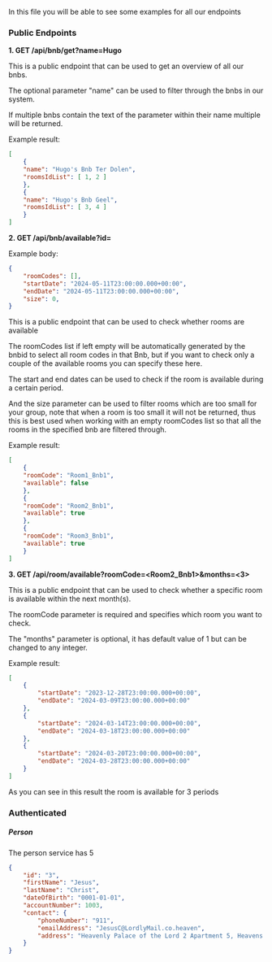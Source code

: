 In this file you will be able to see some examples for all our endpoints

### Public Endpoints

**1. GET /api/bnb/get?name=Hugo**

This is a public endpoint that can be used to get an overview of all our bnbs. 

The optional parameter "name" can be used to filter through the bnbs in our system.

If multiple bnbs contain the text of the parameter within their name multiple will be returned.

Example result:

```json
[
    {
    "name": "Hugo's Bnb Ter Dolen",
    "roomsIdList": [ 1, 2 ]
    },
    {
    "name": "Hugo's Bnb Geel",
    "roomsIdList": [ 3, 4 ]
    }
]
```

**2. GET /api/bnb/available?id=<bnbId>**

Example body:

```json
{
    "roomCodes": [], 
    "startDate": "2024-05-11T23:00:00.000+00:00",
    "endDate": "2024-05-11T23:00:00.000+00:00",
    "size": 0,
}
```

This is a public endpoint that can be used to check whether rooms are available

The roomCodes list if left empty will be automatically generated by the bnbid to select all room codes in that Bnb, but if you want to check only a couple of the available rooms you can specify these here.

The start and end dates can be used to check if the room is available during a certain period. 

And the size parameter can be used to filter rooms which are too small for your group, note that when a room is too small it will not be returned, thus this is best used when working with an empty roomCodes list so that all the rooms in the specified bnb are filtered through.

Example result:

```json
[
    {
    "roomCode": "Room1_Bnb1",
    "available": false
    },
    {
    "roomCode": "Room2_Bnb1",
    "available": true
    },
    {
    "roomCode": "Room3_Bnb1",
    "available": true
    }
]
```

**3. GET /api/room/available?roomCode=<Room2_Bnb1>&months=<3>**

This is a public endpoint that can be used to check whether a specific room is available within the next month(s).

The roomCode parameter is required and specifies which room you want to check.

The "months" parameter is optional, it has default value of 1 but can be changed to any integer.

Example result:

```json
[
    {
        "startDate": "2023-12-28T23:00:00.000+00:00",
        "endDate": "2024-03-09T23:00:00.000+00:00"
    },
    {
        "startDate": "2024-03-14T23:00:00.000+00:00",
        "endDate": "2024-03-18T23:00:00.000+00:00"
    },
    {
        "startDate": "2024-03-20T23:00:00.000+00:00",
        "endDate": "2024-03-28T23:00:00.000+00:00"
    }
]
```

As you can see in this result the room is available for 3 periods 

### Authenticated

##### Person

The person service has 5

```json
{
    "id": "3",
    "firstName": "Jesus",
    "lastName": "Christ",
    "dateOfBirth": "0001-01-01",
    "accountNumber": 1003,
    "contact": {
        "phoneNumber": "911",
        "emailAddress": "JesusC@LordlyMail.co.heaven",
        "address": "Heavenly Palace of the Lord 2 Apartment 5, Heavens Gate"
    }
}
```